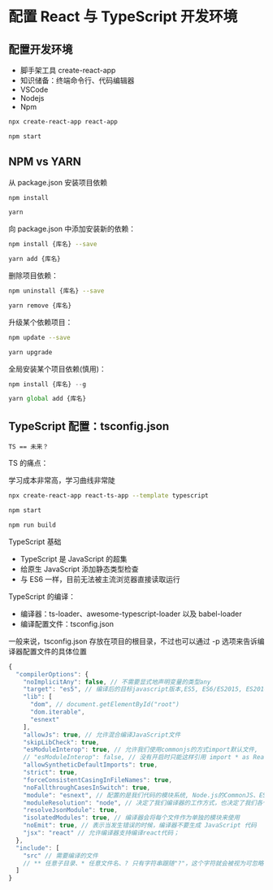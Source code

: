 # 配置 React 与 TypeScript 开发环境

## 配置开发环境

- 脚手架工具 create-react-app
- 知识储备：终端命令行、代码编辑器
- VSCode
- Nodejs
- Npm

```bash
npx create-react-app react-app

npm start
```

## NPM vs YARN

从 package.json 安装项目依赖

```bash
npm install

yarn
```

向 package.json 中添加安装新的依赖：

```bash
npm install {库名} --save

yarn add {库名}
```

删除项目依赖：

```bash
npm uninstall {库名} --save

yarn remove {库名}
```

升级某个依赖项目：

```bash
npm update --save

yarn upgrade
```

全局安装某个项目依赖(慎用)：

```js
npm install {库名} --g

yarn global add {库名}
```

## TypeScript 配置：tsconfig.json

`TS == 未来？`

TS 的痛点：

学习成本非常高，学习曲线非常陡

```bash
npx create-react-app react-ts-app --template typescript

npm start

npm run build
```

TypeScript 基础

- TypeScript 是 JavaScript 的超集
- 给原生 JavaScript 添加静态类型检查
- 与 ES6 一样，目前无法被主流浏览器直接读取运行

TypeScript 的编译：

- 编译器：ts-loader、awesome-typescript-loader 以及  babel-loader
- 编译配置文件：tsconfig.json

一般来说，tsconfig.json 存放在项目的根目录，不过也可以通过 -p 选项来告诉编译器配置文件的具体位置

```js
{
  "compilerOptions": {
    "noImplicitAny": false, // 不需要显式地声明变量的类型any
    "target": "es5", // 编译后的目标javascript版本,ES5, ES6/ES2015, ES2016, ES2017, ES2018, ES2019, ES2020, ESNext
    "lib": [
      "dom", // document.getElementById("root")
      "dom.iterable",
      "esnext"
    ],
    "allowJs": true, // 允许混合编译JavaScript文件
    "skipLibCheck": true,
    "esModuleInterop": true, // 允许我们使用commonjs的方式import默认文件,  import React from 'react'，这种引入会更自然
    // "esModuleInterop": false, // 没有开启时只能这样引用 import * as React from 'react'
    "allowSyntheticDefaultImports": true,
    "strict": true,
    "forceConsistentCasingInFileNames": true,
    "noFallthroughCasesInSwitch": true,
    "module": "esnext", // 配置的是我们代码的模块系统, Node.js的CommonJS、ES6标准的esnext、requirejs的AMD
    "moduleResolution": "node", // 决定了我们编译器的工作方式，也决定了我们各个文件直接调用，import 的工作流程。"node" and "classic"，classic 选项已在 2019 年 12 月废弃掉了。
    "resolveJsonModule": true,
    "isolatedModules": true, // 编译器会将每个文件作为单独的模块来使用
    "noEmit": true, // 表示当发生错误的时候，编译器不要生成 JavaScript 代码
    "jsx": "react" // 允许编译器支持编译react代码；
  },
  "include": [
    "src" // 需要编译的文件
    // ** 任意子目录、* 任意文件名、? 只有字符串跟随"?"，这个字符就会被视为可忽略字符。如，"scr/*.tsx?",则同时指 "scr/*.tsx" 和 “scr/*.ts”
  ]
}
```
